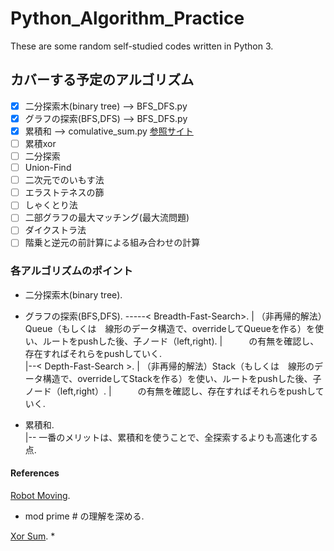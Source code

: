# Python_Algorithm_Practice
These are some random self-studied codes written in Python 3.

## カバーする予定のアルゴリズム
- [x] 二分探索木(binary tree)   -->   BFS_DFS.py
- [x] グラフの探索(BFS,DFS)      -->   BFS_DFS.py
- [x] 累積和                    -->  comulative_sum.py                             [参照サイト](https://paiza.hatenablog.com/entry/2015/01/21/【累積和、しゃくとり法】初級者でも解るアルゴ "参照サイト") 
- [ ] 累積xor
- [ ] 二分探索
- [ ] Union-Find
- [ ] 二次元でのいもす法
- [ ] エラストテネスの篩
- [ ] しゃくとり法
- [ ] 二部グラフの最大マッチング(最大流問題)
- [ ] ダイクストラ法
- [ ] 階乗と逆元の前計算による組み合わせの計算

### 各アルゴリズムのポイント

* 二分探索木(binary tree). 


* グラフの探索(BFS,DFS). 
  -----< Breadth-Fast-Search>. 
    | （非再帰的解法）Queue（もしくは　線形のデータ構造で、overrideしてQueueを作る）を使い、ルートをpushした後、子ノード（left,right). 
    |　　　の有無を確認し、存在すればそれらをpushしていく.  
    |--< Depth-Fast-Search >. 
    |   （非再帰的解法）Stack（もしくは　線形のデータ構造で、overrideしてStackを作る）を使い、ルートをpushした後、子ノード（left,right）. 
    |　　　の有無を確認し、存在すればそれらをpushしていく.  

* 累積和.  
    |-- 一番のメリットは、累積和を使うことで、全探索するよりも高速化する点. 
  


#### References

[Robot Moving](https://www.codechef.com/DEC11/problems/MOVES/ ). 
* mod prime # の理解を深める. 

[Xor Sum](https://beta.atcoder.jp/contests/abc050/tasks/arc066_b ). 
* 
